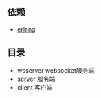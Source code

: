 ## 依赖
* [erlang](http://www.erlang.org/downloads/21.1/)

## 目录
* wsserver websocket服务端
* server 服务端
* client 客户端
